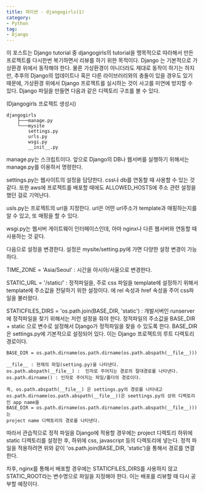 ```yaml
---
title: 파이썬 - djangogirls(1)
category:
- Python
tag:
- Django
---
```

이 포스트는 Django tutorial 중 djangogirls의 tutorial을 맹목적으로 따라해서 만든 프로젝트를 다시한번
복기하면서 리뷰를 하기 위한 목적이다. Django 는 기본적으로 가상환경 위에서 동작해야 한다. 물론 가상환경이 아니더라도 제대로 동작이 하기는 하지만, 추후의 Django의 업데이트나 혹은 다른 라이브러리와의 충돌이 있을 경우도 있기 때문에, 가상환경 위에서 Django 프로젝트를 실시하는 것이 사고를 미연에 방지할 수 있다.
Django 파일을 만들면 다음과 같은 디렉토리 구조를 볼 수 있다.

(Djangogirls 프로젝트 생성시)

    djangogirls
        ├───manage.py
        └───mysite
            settings.py
            urls.py
            wsgi.py
            __init__.py

manage.py는 스크립트이다. 앞으로 Django의 DB나 웹서버를 실행하기 위해서는 manage.py를 이용하서 명령한다.

settings.py는 웹사이트의 설정을 담당한다. css나 db를 연동할 때 사용할 수 있는 것 같다. 또한 aws에 프로젝트를 배포할 때에도 ALLOWED_HOSTS에 주소 관련 설정을 했던 걸로 기억난다.

usls.py는 프로젝트의 url을 지정한다. url은 어떤 url주소가 template과 매핑하는지를 알 수 있고, 또 매핑을 할 수 있다.

wsgi.py는 웹서버 게이트웨이 인터페이스인데, 아마 nginx나 다른 웹서버와 연동할 때 사용하는 것 같다.

다음으로 설정을 변경한다. 설정은 mysite/setting.py에 가면 다양한 설정 변경이 가능하다.

TIME_ZONE = 'Asia/Seoul' : 시간을 아시아/서울으로 변경한다.

STATIC_URL = '/static/' : 정적파일을, 주로 css 파일을 template에 설정하기 위해서 template에 주소값을 전달하기 위한 설정이다. <head>에 rel 속성과 href 속성을 주어 css파일을 불러왔다.

STATICFILES_DIRS = 'os.path.join(BASE_DIR, 'static') : 개발서버인 runserver에 정적파일을 찾기 위해서는 저런 설정을 줘야 한다. 정적파일의 주소값을 BASE_DIR + static 으로 변수로 설정해서 Django가 정적파일을 찾을 수 있도록 한다. BASE_DIR은 settings.py에 기본적으로 설정되어 있다. 이는 Django 프로젝트의 루트 디렉토리 경로이다.

    BASE_DIR = os.path.dirname(os.path.dirname(os.path.abspath(__file__)))

    __file__ : 현재의 파일(setting.py)을 나타낸다.
    os.path.abspath(__file__) :  인자로 주어지는 경로의 절대경로를 나타낸다.
    os.path.dirname() : 인자로 주어지는 파일/폴더의 경로이다.

    즉, os.path.abspath(__file__) 은 settings.py의 경로를 나타내고
    os.path.dirname(os.path.abspath(__file__))은 seettings.py의 상위 디렉토리인 app name을
    BASE_DIR = os.path.dirname(os.path.dirname(os.path.abspath(__file__)))는
    project name 디렉토리의 경로를 나타낸다.

따라서 관습적으로 정적 파일을 Django에 적용할 경우에는 project 디렉토리 하위에 static 디렉토리를 설정한 후, 하위에 css, javascript 등의 디렉토리에 넣는다. 정적 파일을 적용하려면 위와 같이 'os.path.join(BASE_DIR, 'static')을 통해서 경로를 연결한다.

차후, nginx를 통해서 배포할 경우에는 STATICFILES_DIRS를 사용하지 않고 STATIC_ROOT라는 변수명으로 파일을 지정해야 한다. 이는 배포를 리뷰할 때 다시 공부할 예정이다.